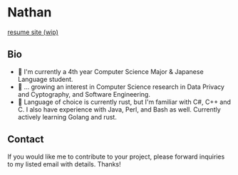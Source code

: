 # Nathan
[resume site (wip)](https://dev.misfits.rip)

## Bio
- 👀 I'm currently a 4th year Computer Science Major & Japanese Language student.  
- 🌱 ... growing an interest in Computer Science research in Data Privacy and Cyptography, and Software Engineering.
- 💞️ Language of choice is currently rust, but I'm familiar with C#, C++ and C. I also have experience with Java, Perl, and Bash as well. Currently actively learning Golang and rust.

## Contact  
If you would like me to contribute to your project, please forward inquiries to my listed email with details.  Thanks!  

<!---
corigne/corigne is a ✨ special ✨ repository because its `README.md` (this file) appears on your GitHub profile.
You can click the Preview link to take a look at your changes.
--->
